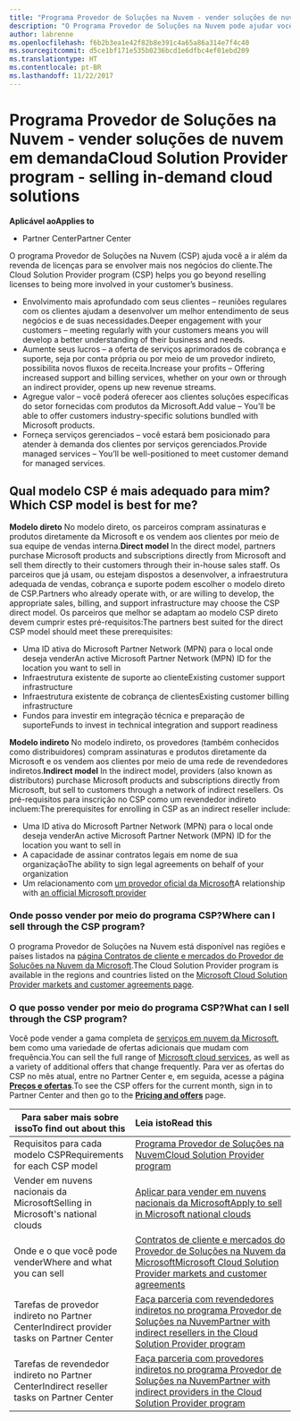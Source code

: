 ```yaml
---
title: "Programa Provedor de Soluções na Nuvem - vender soluções de nuvem em demanda | Partner Center"
description: "O Programa Provedor de Soluções na Nuvem pode ajudar você a expandir seus negócios com novos clientes e novos conhecimentos."
author: labrenne
ms.openlocfilehash: f6b2b3ea1e42f82b8e391c4a65a86a314e7f4c40
ms.sourcegitcommit: d5ce1bf171e535b0236bcd1e6dfbc4ef01ebd209
ms.translationtype: HT
ms.contentlocale: pt-BR
ms.lasthandoff: 11/22/2017
---
```

# <a name="cloud-solution-provider-program---selling-in-demand-cloud-solutions"></a><span data-ttu-id="ae983-103">Programa Provedor de Soluções na Nuvem - vender soluções de nuvem em demanda</span><span class="sxs-lookup"><span data-stu-id="ae983-103">Cloud Solution Provider program - selling in-demand cloud solutions</span></span> 

**<span data-ttu-id="ae983-104">Aplicável ao</span><span class="sxs-lookup"><span data-stu-id="ae983-104">Applies to</span></span>**

-  <span data-ttu-id="ae983-105">Partner Center</span><span class="sxs-lookup"><span data-stu-id="ae983-105">Partner Center</span></span>

<span data-ttu-id="ae983-106">O programa Provedor de Soluções na Nuvem (CSP) ajuda você a ir além da revenda de licenças para se envolver mais nos negócios do cliente.</span><span class="sxs-lookup"><span data-stu-id="ae983-106">The Cloud Solution Provider program (CSP) helps you go beyond reselling licenses to being more involved in your customer’s business.</span></span>
 
- <span data-ttu-id="ae983-107">Envolvimento mais aprofundado com seus clientes – reuniões regulares com os clientes ajudam a desenvolver um melhor entendimento de seus negócios e de suas necessidades.</span><span class="sxs-lookup"><span data-stu-id="ae983-107">Deeper engagement with your customers – meeting regularly with your customers means you will develop a better understanding of their business and needs.</span></span>
- <span data-ttu-id="ae983-108">Aumente seus lucros – a oferta de serviços aprimorados de cobrança e suporte, seja por conta própria ou por meio de um provedor indireto, possibilita novos fluxos de receita.</span><span class="sxs-lookup"><span data-stu-id="ae983-108">Increase your profits – Offering increased support and billing services, whether on your own or through an indirect provider, opens up new revenue streams.</span></span>  
- <span data-ttu-id="ae983-109">Agregue valor – você poderá oferecer aos clientes soluções específicas do setor fornecidas com produtos da Microsoft.</span><span class="sxs-lookup"><span data-stu-id="ae983-109">Add value – You’ll be able to offer customers industry-specific solutions bundled with Microsoft products.</span></span>
- <span data-ttu-id="ae983-110">Forneça serviços gerenciados – você estará bem posicionado para atender à demanda dos clientes por serviços gerenciados.</span><span class="sxs-lookup"><span data-stu-id="ae983-110">Provide managed services – You’ll be well-positioned to meet customer demand for managed services.</span></span> 

## <a name="which-csp-model-is-best-for-me"></a><span data-ttu-id="ae983-111">Qual modelo CSP é mais adequado para mim?</span><span class="sxs-lookup"><span data-stu-id="ae983-111">Which CSP model is best for me?</span></span>

<span data-ttu-id="ae983-112">**Modelo direto** No modelo direto, os parceiros compram assinaturas e produtos diretamente da Microsoft e os vendem aos clientes por meio de sua equipe de vendas interna.</span><span class="sxs-lookup"><span data-stu-id="ae983-112">**Direct model** In the direct model, partners purchase Microsoft products and subscriptions directly from Microsoft and sell them directly to their customers through their in-house sales staff.</span></span> <span data-ttu-id="ae983-113">Os parceiros que já usam, ou estejam dispostos a desenvolver, a infraestrutura adequada de vendas, cobrança e suporte podem escolher o modelo direto de CSP.</span><span class="sxs-lookup"><span data-stu-id="ae983-113">Partners who already operate with, or are willing to develop, the appropriate sales, billing, and support infrastructure may choose the CSP direct model.</span></span> <span data-ttu-id="ae983-114">Os parceiros que melhor se adaptam ao modelo CSP direto devem cumprir estes pré-requisitos:</span><span class="sxs-lookup"><span data-stu-id="ae983-114">The partners best suited for the direct CSP model should meet these prerequisites:</span></span>

- <span data-ttu-id="ae983-115">Uma ID ativa do Microsoft Partner Network (MPN) para o local onde deseja vender</span><span class="sxs-lookup"><span data-stu-id="ae983-115">An active Microsoft Partner Network (MPN) ID for the location you want to sell in</span></span>
- <span data-ttu-id="ae983-116">Infraestrutura existente de suporte ao cliente</span><span class="sxs-lookup"><span data-stu-id="ae983-116">Existing customer support infrastructure</span></span>
- <span data-ttu-id="ae983-117">Infraestrutura existente de cobrança de clientes</span><span class="sxs-lookup"><span data-stu-id="ae983-117">Existing customer billing infrastructure</span></span>
- <span data-ttu-id="ae983-118">Fundos para investir em integração técnica e preparação de suporte</span><span class="sxs-lookup"><span data-stu-id="ae983-118">Funds to invest in technical integration and support readiness</span></span>

<span data-ttu-id="ae983-119">**Modelo indireto** No modelo indireto, os provedores (também conhecidos como distribuidores) compram assinaturas e produtos diretamente da Microsoft e os vendem aos clientes por meio de uma rede de revendedores indiretos.</span><span class="sxs-lookup"><span data-stu-id="ae983-119">**Indirect model** In the indirect model, providers (also known as distributors) purchase Microsoft products and subscriptions directly from Microsoft, but sell to customers through a network of indirect resellers.</span></span> <span data-ttu-id="ae983-120">Os pré-requisitos para inscrição no CSP como um revendedor indireto incluem:</span><span class="sxs-lookup"><span data-stu-id="ae983-120">The prerequisites for enrolling in CSP as an indirect reseller include:</span></span>

- <span data-ttu-id="ae983-121">Uma ID ativa do Microsoft Partner Network (MPN) para o local onde deseja vender</span><span class="sxs-lookup"><span data-stu-id="ae983-121">An active Microsoft Partner Network (MPN) ID for the location you want to sell in</span></span>
- <span data-ttu-id="ae983-122">A capacidade de assinar contratos legais em nome de sua organização</span><span class="sxs-lookup"><span data-stu-id="ae983-122">The ability to sign legal agreements on behalf of your organization</span></span>
- <span data-ttu-id="ae983-123">Um relacionamento com [um provedor oficial da Microsoft](https://partnercenter.microsoft.com/partner/find-a-provider)</span><span class="sxs-lookup"><span data-stu-id="ae983-123">A relationship with [an official Microsoft provider](https://partnercenter.microsoft.com/partner/find-a-provider)</span></span>

### <a name="where-can-i-sell-through-the-csp-program"></a><span data-ttu-id="ae983-124">Onde posso vender por meio do programa CSP?</span><span class="sxs-lookup"><span data-stu-id="ae983-124">Where can I sell through the CSP program?</span></span>

<span data-ttu-id="ae983-125">O programa Provedor de Soluções na Nuvem está disponível nas regiões e países listados na [página Contratos de cliente e mercados do Provedor de Soluções na Nuvem da Microsoft](agreements.md).</span><span class="sxs-lookup"><span data-stu-id="ae983-125">The Cloud Solution Provider program is available in the regions and countries listed on the [Microsoft Cloud Solution Provider markets and customer agreements page](agreements.md).</span></span>  

### <a name="what-can-i-sell-through-the-csp-program"></a><span data-ttu-id="ae983-126">O que posso vender por meio do programa CSP?</span><span class="sxs-lookup"><span data-stu-id="ae983-126">What can I sell through the CSP program?</span></span>

<span data-ttu-id="ae983-127">Você pode vender a gama completa de [serviços em nuvem da Microsoft](https://partner.microsoft.com/cloud-solution-provider/products-and-services), bem como uma variedade de ofertas adicionais que mudam com frequência.</span><span class="sxs-lookup"><span data-stu-id="ae983-127">You can sell the full range of [Microsoft cloud services](https://partner.microsoft.com/cloud-solution-provider/products-and-services), as well as a variety of additional offers that change frequently.</span></span> <span data-ttu-id="ae983-128">Para ver as ofertas do CSP no mês atual, entre no Partner Center e, em seguida, acesse a página [**Preços e ofertas**](https://partnercenter.microsoft.com/pcv/sales).</span><span class="sxs-lookup"><span data-stu-id="ae983-128">To see the CSP offers for the current month, sign in to Partner Center and then go to the [**Pricing and offers**](https://partnercenter.microsoft.com/pcv/sales) page.</span></span> 

|**<span data-ttu-id="ae983-129">Para saber mais sobre isso</span><span class="sxs-lookup"><span data-stu-id="ae983-129">To find out about this</span></span>**   |**<span data-ttu-id="ae983-130">Leia isto</span><span class="sxs-lookup"><span data-stu-id="ae983-130">Read this</span></span>**   |
|---------------------------|:--------------------|
|<span data-ttu-id="ae983-131">Requisitos para cada modelo CSP</span><span class="sxs-lookup"><span data-stu-id="ae983-131">Requirements for each CSP model</span></span>   | [<span data-ttu-id="ae983-132">Programa Provedor de Soluções na Nuvem</span><span class="sxs-lookup"><span data-stu-id="ae983-132">Cloud Solution Provider program</span></span>](https://partnercenter.microsoft.com/partner/cloud-solution-provider)|
|<span data-ttu-id="ae983-133">Vender em nuvens nacionais da Microsoft</span><span class="sxs-lookup"><span data-stu-id="ae983-133">Selling in Microsoft's national clouds</span></span>   | [<span data-ttu-id="ae983-134">Aplicar para vender em nuvens nacionais da Microsoft</span><span class="sxs-lookup"><span data-stu-id="ae983-134">Apply to sell in Microsoft national clouds</span></span>](csp-national-clouds-overview.md)|
|<span data-ttu-id="ae983-135">Onde e o que você pode vender</span><span class="sxs-lookup"><span data-stu-id="ae983-135">Where and what you can sell</span></span>   |[<span data-ttu-id="ae983-136">Contratos de cliente e mercados do Provedor de Soluções na Nuvem da Microsoft</span><span class="sxs-lookup"><span data-stu-id="ae983-136">Microsoft Cloud Solution Provider markets and customer agreements</span></span>](agreements.md)|
|<span data-ttu-id="ae983-137">Tarefas de provedor indireto no Partner Center</span><span class="sxs-lookup"><span data-stu-id="ae983-137">Indirect provider tasks on Partner Center</span></span>  |[<span data-ttu-id="ae983-138">Faça parceria com revendedores indiretos no programa Provedor de Soluções na Nuvem</span><span class="sxs-lookup"><span data-stu-id="ae983-138">Partner with indirect resellers in the Cloud Solution Provider program</span></span>](indirect-provider-tasks-in-partner-center.md)|
|<span data-ttu-id="ae983-139">Tarefas de revendedor indireto no Partner Center</span><span class="sxs-lookup"><span data-stu-id="ae983-139">Indirect reseller tasks on Partner Center</span></span>   |[<span data-ttu-id="ae983-140">Faça parceria com provedores indiretos no programa Provedor de Soluções na Nuvem</span><span class="sxs-lookup"><span data-stu-id="ae983-140">Partner with indirect providers in the Cloud Solution Provider program</span></span>](indirect-reseller-tasks-in-partner-center.md)|
